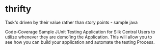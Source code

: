 # thrifty
Task's driven by their value rather than story points - sample java

Code-Coverage Sample JUnit Testing Application for Silk Central Users to utilize whenever they are demo'ing the Application. This will allow you to see how you can build your application and automate the testing Process.

